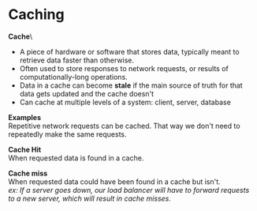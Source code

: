 # Caching

**Cache**\

- A piece of hardware or software that stores data, typically meant to retrieve data faster than otherwise.
- Often used to store responses to network requests, or results of computationally-long operations.
- Data in a cache can become **stale** if the main source of truth for that data gets updated and the cache doesn't
- Can cache at multiple levels of a system: client, server, database

**Examples**\
Repetitive network requests can be cached. That way we don't need to repeatedly make the same requests.

**Cache Hit**\
When requested data is found in a cache.

**Cache miss**\
When requested data could have been found in a cache but isn't.\
_ex: If a server goes down, our load balancer will have to forward requests to a new server, which will result in cache misses._
